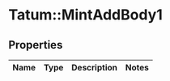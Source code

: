# Tatum::MintAddBody1

## Properties
Name | Type | Description | Notes
------------ | ------------- | ------------- | -------------

